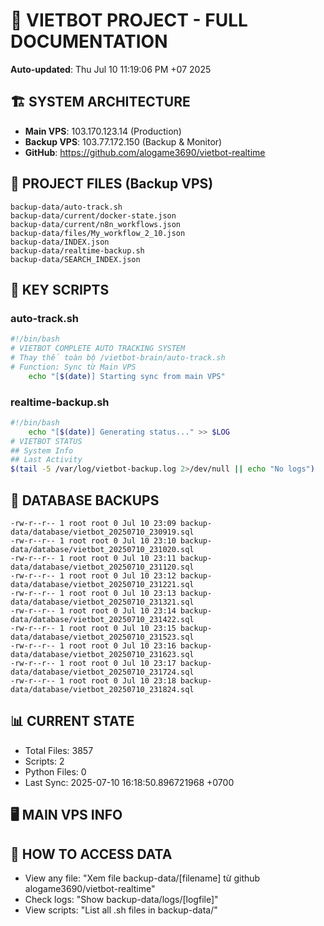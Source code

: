 # 🤖 VIETBOT PROJECT - FULL DOCUMENTATION
**Auto-updated**: Thu Jul 10 11:19:06 PM +07 2025

## 🏗️ SYSTEM ARCHITECTURE
- **Main VPS**: 103.170.123.14 (Production)
- **Backup VPS**: 103.77.172.150 (Backup & Monitor)
- **GitHub**: https://github.com/alogame3690/vietbot-realtime

## 📁 PROJECT FILES (Backup VPS)
```
backup-data/auto-track.sh
backup-data/current/docker-state.json
backup-data/current/n8n_workflows.json
backup-data/files/My_workflow_2_10.json
backup-data/INDEX.json
backup-data/realtime-backup.sh
backup-data/SEARCH_INDEX.json
```

## 🔧 KEY SCRIPTS
### auto-track.sh
```bash
#!/bin/bash
# VIETBOT COMPLETE AUTO TRACKING SYSTEM
# Thay thế toàn bộ /vietbot-brain/auto-track.sh
# Function: Sync từ Main VPS
    echo "[$(date)] Starting sync from main VPS"
```
### realtime-backup.sh
```bash
#!/bin/bash
    echo "[$(date)] Generating status..." >> $LOG
# VIETBOT STATUS
## System Info
## Last Activity
$(tail -5 /var/log/vietbot-backup.log 2>/dev/null || echo "No logs")
```

## 💾 DATABASE BACKUPS
```
-rw-r--r-- 1 root root 0 Jul 10 23:09 backup-data/database/vietbot_20250710_230919.sql
-rw-r--r-- 1 root root 0 Jul 10 23:10 backup-data/database/vietbot_20250710_231020.sql
-rw-r--r-- 1 root root 0 Jul 10 23:11 backup-data/database/vietbot_20250710_231120.sql
-rw-r--r-- 1 root root 0 Jul 10 23:12 backup-data/database/vietbot_20250710_231221.sql
-rw-r--r-- 1 root root 0 Jul 10 23:13 backup-data/database/vietbot_20250710_231321.sql
-rw-r--r-- 1 root root 0 Jul 10 23:14 backup-data/database/vietbot_20250710_231422.sql
-rw-r--r-- 1 root root 0 Jul 10 23:15 backup-data/database/vietbot_20250710_231523.sql
-rw-r--r-- 1 root root 0 Jul 10 23:16 backup-data/database/vietbot_20250710_231623.sql
-rw-r--r-- 1 root root 0 Jul 10 23:17 backup-data/database/vietbot_20250710_231724.sql
-rw-r--r-- 1 root root 0 Jul 10 23:18 backup-data/database/vietbot_20250710_231824.sql
```

## 📊 CURRENT STATE
- Total Files: 3857
- Scripts: 2
- Python Files: 0
- Last Sync: 2025-07-10 16:18:50.896721968 +0700

## 🖥️ MAIN VPS INFO


## 🚨 HOW TO ACCESS DATA
- View any file: "Xem file backup-data/[filename] từ github alogame3690/vietbot-realtime"
- Check logs: "Show backup-data/logs/[logfile]"
- View scripts: "List all .sh files in backup-data/"
